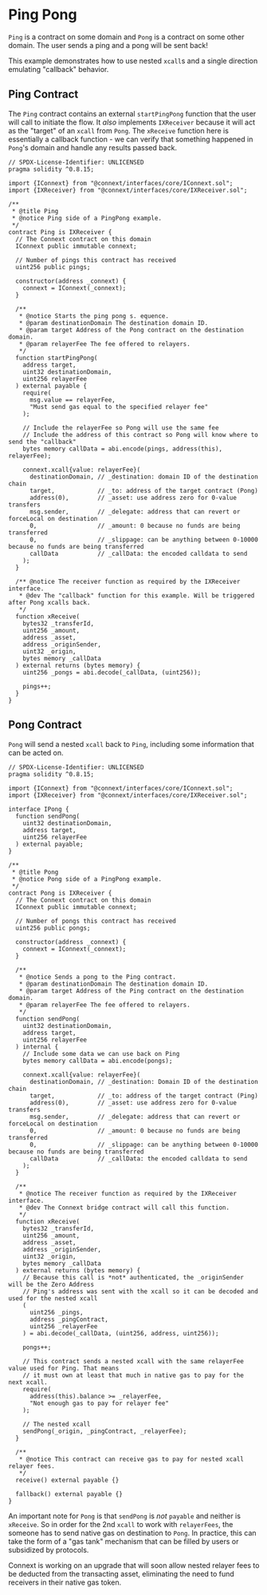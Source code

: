 # Ping Pong

`Ping` is a contract on some domain and `Pong` is a contract on some other domain. The user sends a ping and a pong will be sent back!

This example demonstrates how to use nested `xcall`s and a single direction emulating "callback" behavior.

## Ping Contract

The `Ping` contract contains an external `startPingPong` function that the user will call to initiate the flow. It _also_ implements `IXReceiver` because it will act as the "target" of an `xcall` from `Pong`. The `xReceive` function here is essentially a callback function - we can verify that something happened in `Pong`'s domain and handle any results passed back.

```solidity
// SPDX-License-Identifier: UNLICENSED
pragma solidity ^0.8.15;

import {IConnext} from "@connext/interfaces/core/IConnext.sol";
import {IXReceiver} from "@connext/interfaces/core/IXReceiver.sol";

/**
 * @title Ping
 * @notice Ping side of a PingPong example.
 */
contract Ping is IXReceiver {
  // The Connext contract on this domain
  IConnext public immutable connext;

  // Number of pings this contract has received
  uint256 public pings;

  constructor(address _connext) {
    connext = IConnext(_connext);
  }

  /** 
   * @notice Starts the ping pong s. equence.
   * @param destinationDomain The destination domain ID. 
   * @param target Address of the Pong contract on the destination domain.
   * @param relayerFee The fee offered to relayers.
   */
  function startPingPong(
    address target, 
    uint32 destinationDomain, 
    uint256 relayerFee
  ) external payable {
    require(
      msg.value == relayerFee,
      "Must send gas equal to the specified relayer fee"
    );

    // Include the relayerFee so Pong will use the same fee 
    // Include the address of this contract so Pong will know where to send the "callback"
    bytes memory callData = abi.encode(pings, address(this), relayerFee);

    connext.xcall{value: relayerFee}(
      destinationDomain, // _destination: domain ID of the destination chain
      target,            // _to: address of the target contract (Pong)
      address(0),        // _asset: use address zero for 0-value transfers
      msg.sender,        // _delegate: address that can revert or forceLocal on destination
      0,                 // _amount: 0 because no funds are being transferred
      0,                 // _slippage: can be anything between 0-10000 because no funds are being transferred
      callData           // _callData: the encoded calldata to send
    );
  }

  /** @notice The receiver function as required by the IXReceiver interface.
   * @dev The "callback" function for this example. Will be triggered after Pong xcalls back.
   */
  function xReceive(
    bytes32 _transferId,
    uint256 _amount,
    address _asset,
    address _originSender,
    uint32 _origin,
    bytes memory _callData
  ) external returns (bytes memory) {
    uint256 _pongs = abi.decode(_callData, (uint256));

    pings++;
  }
}
```

## Pong Contract

`Pong` will send a nested `xcall` back to `Ping`, including some information that can be acted on.

```solidity
// SPDX-License-Identifier: UNLICENSED
pragma solidity ^0.8.15;

import {IConnext} from "@connext/interfaces/core/IConnext.sol";
import {IXReceiver} from "@connext/interfaces/core/IXReceiver.sol";

interface IPong {
  function sendPong(
    uint32 destinationDomain, 
    address target,
    uint256 relayerFee
  ) external payable;
}

/**
 * @title Pong
 * @notice Pong side of a PingPong example.
 */
contract Pong is IXReceiver {
  // The Connext contract on this domain
  IConnext public immutable connext;

  // Number of pongs this contract has received
  uint256 public pongs;

  constructor(address _connext) {
    connext = IConnext(_connext);
  }

  /** 
   * @notice Sends a pong to the Ping contract.
   * @param destinationDomain The destination domain ID.
   * @param target Address of the Ping contract on the destination domain.
   * @param relayerFee The fee offered to relayers. 
   */
  function sendPong(
    uint32 destinationDomain, 
    address target,
    uint256 relayerFee
  ) internal {
    // Include some data we can use back on Ping
    bytes memory callData = abi.encode(pongs);

    connext.xcall{value: relayerFee}(
      destinationDomain, // _destination: Domain ID of the destination chain
      target,            // _to: address of the target contract (Ping)
      address(0),        // _asset: use address zero for 0-value transfers
      msg.sender,        // _delegate: address that can revert or forceLocal on destination
      0,                 // _amount: 0 because no funds are being transferred
      0,                 // _slippage: can be anything between 0-10000 because no funds are being transferred
      callData           // _callData: the encoded calldata to send
    );
  }

  /** 
   * @notice The receiver function as required by the IXReceiver interface.
   * @dev The Connext bridge contract will call this function.
   */
  function xReceive(
    bytes32 _transferId,
    uint256 _amount,
    address _asset,
    address _originSender,
    uint32 _origin,
    bytes memory _callData
  ) external returns (bytes memory) {
    // Because this call is *not* authenticated, the _originSender will be the Zero Address
    // Ping's address was sent with the xcall so it can be decoded and used for the nested xcall
    (
      uint256 _pings, 
      address _pingContract, 
      uint256 _relayerFee
    ) = abi.decode(_callData, (uint256, address, uint256));
    
    pongs++;

    // This contract sends a nested xcall with the same relayerFee value used for Ping. That means
    // it must own at least that much in native gas to pay for the next xcall.
    require(
      address(this).balance >= _relayerFee,
      "Not enough gas to pay for relayer fee"
    );

    // The nested xcall
    sendPong(_origin, _pingContract, _relayerFee);
  }

  /** 
   * @notice This contract can receive gas to pay for nested xcall relayer fees.
   */
  receive() external payable {}
  
  fallback() external payable {}
}
```

An important note for `Pong` is that `sendPong` is _not_ `payable` and neither is `xReceive`. So in order for the 2nd `xcall` to work with `relayerFees`, the someone has to send native gas on destination to `Pong`. In practice, this can take the form of a "gas tank" mechanism that can be filled by users or subsidized by protocols.

Connext is working on an upgrade that will soon allow nested relayer fees to be deducted from the transacting asset, eliminating the need to fund receivers in their native gas token.
